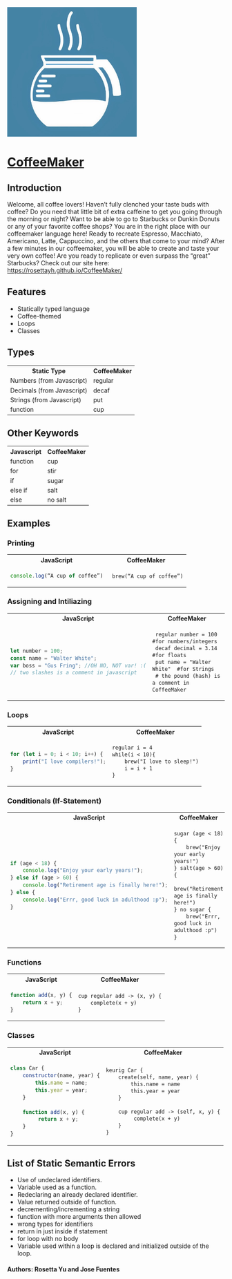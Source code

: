 <img src=./docs/imgs/logo.jpg width="300" height="300">

# [CoffeeMaker](https://rosettayh.github.io/CoffeeMaker/)

## Introduction

Welcome, all coffee lovers! Haven’t fully clenched your taste buds with coffee? Do you need that little bit of extra caffeine to get you going through the morning or night? Want to be able to go to Starbucks or Dunkin Donuts or any of your favorite coffee shops? You are in the right place with our coffeemaker language here! Ready to recreate Espresso, Macchiato, Americano, Latte, Cappuccino, and the others that come to your mind? After a few minutes in our coffeemaker, you will be able to create and taste your very own coffee! Are you ready to replicate or even surpass the “great” Starbucks? Check out our site here: https://rosettayh.github.io/CoffeeMaker/

## Features

-   Statically typed language
-   Coffee-themed
-   Loops
-   Classes

## Types

<table>
  <tr>
    <th>Static Type</th>
    <th>CoffeeMaker</th>
  </tr>
  <tr>
    <td>Numbers (from Javascript)</td>
	<td>regular</td>
  </tr>
  <tr>
    <td>Decimals (from Javascript)</td>
	<td>decaf</td>
  </tr>
  <tr>
    <td>Strings (from Javascript)</td>
	<td>put</td>
  </tr>
  <tr>
    <td>function</td>
    <td>cup</td>
  </tr>
</table>

## Other Keywords

<table>
  <tr>
    <th>Javascript</th>
    <th>CoffeeMaker</th>
  </tr>
  <tr>
    <td>function</td>
    <td>cup</td>
  </tr>
  <tr>
    <td>for</td>
    <td>stir</td>
  </tr>
  <tr>
    <td>if</td>
    <td>sugar</td>
  </tr>
  <tr>
    <td>else if</td>
    <td>salt</td>
  </tr>
  <tr>
    <td>else</td>
    <td>no salt</td>
  </tr>
</table>

## Examples

### Printing

<table>
<tr> <th>JavaScript</th><th>CoffeeMaker</th><tr>
</tr>
<td>

```javascript
console.log(“A cup of coffee”)
```

</td>

<td>

```
 brew(“A cup of coffee”)
```

</td>
</table>

### Assigning and Intiliazing

<table>
<tr> <th>JavaScript</th><th>CoffeeMaker</th><tr>
</tr>
<td>

```javascript
let number = 100;
const name = "Walter White";
var boss = "Gus Fring"; //OH NO, NOT var! :(
// two slashes is a comment in javascript
```

</td>

<td>

```
 regular number = 100 	#for numbers/integers
 decaf decimal = 3.14 	#for floats
 put name = "Walter White" 	#for Strings
 # the pound (hash) is a comment in CoffeeMaker
```

</td>
</table>

### Loops

<table>
<tr> <th>JavaScript</th><th>CoffeeMaker</th><tr>
</tr>
<td>

```javascript
for (let i = 0; i < 10; i++) {
    print("I love compilers!");
}
```

</td>

<td>

```
regular i = 4
while(i < 10){
	brew("I love to sleep!")
	i = i + 1
}
```

</td>
</table>

### Conditionals (If-Statement)

<table>
<tr> <th>JavaScript</th><th>CoffeeMaker</th><tr>
</tr>
<td>

```javascript
if (age < 18) {
    console.log("Enjoy your early years!");
} else if (age > 60) {
    console.log("Retirement age is finally here!");
} else {
    console.log("Errr, good luck in adulthood :p");
}
```

</td>

<td>

```
sugar (age < 18) {
    brew("Enjoy your early years!")
} salt(age > 60) {
    brew("Retirement age is finally here!")
} no sugar {
    brew("Errr, good luck in adulthood :p")
}
```

</td>
</table>

### Functions

<table>
<tr> <th>JavaScript</th><th>CoffeeMaker</th><tr>
</tr>
<td>

```javascript
function add(x, y) {
    return x + y;
}
```

</td>

<td>

```
cup regular add -> (x, y) {
    complete(x + y)
}
```

</td>
</table>

### Classes

<table>
<tr> <th>JavaScript</th><th>CoffeeMaker</th><tr>
</tr>
<td>

```javascript
class Car {
    constructor(name, year) {
        this.name = name;
        this.year = year;
    }

    function add(x, y) {
         return x + y;
    }
}
```

</td>

<td>

```
keurig Car {
    create(self, name, year) {
        this.name = name
        this.year = year
    }
    
    cup regular add -> (self, x, y) {
         complete(x + y)
    }
}
```

</td>
</table>

## List of Static Semantic Errors
- Use of undeclared identifiers.
- Variable used as a function.
- Redeclaring an already declared identifier.
- Value returned outside of function.
- decrementing/incrementing a string
- function with more arguments then allowed
- wrong types for identifiers 
- return in just inside if statement 
- for loop with no body 
- Variable used within a loop is declared and initialized outside of the loop.

#### Authors: Rosetta Yu and Jose Fuentes
